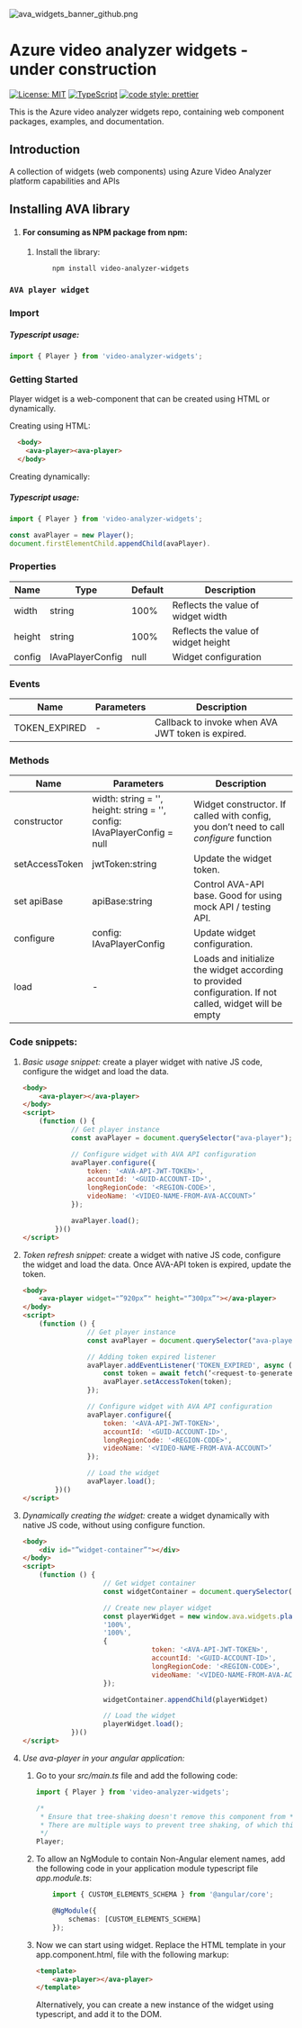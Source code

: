![ava_widgets_banner_github.png](./ava_widgets_banner_github.png)

# Azure video analyzer widgets - under construction

[![License: MIT](https://img.shields.io/badge/License-MIT-yellow.svg)](https://opensource.org/licenses/MIT)
[![TypeScript](https://img.shields.io/badge/%3C%2F%3E-TypeScript-%230074c1.svg)](https://www.typescriptlang.org/)
[![code style: prettier](https://img.shields.io/badge/code_style-prettier-f8bc45.svg)](https://github.com/prettier/prettier)

This is the Azure video analyzer widgets repo, containing web component packages, examples, and documentation.

## Introduction

A collection of widgets (web components) using Azure Video Analyzer platform capabilities and APIs

## Installing AVA library

1. #### For consuming as NPM package from npm:
    1. Install the library:
        ```
            npm install video-analyzer-widgets
        ```

### `AVA player widget`

### Import

##### Typescript usage:

```typescript
import { Player } from 'video-analyzer-widgets';
```

### Getting Started

Player widget is a web-component that can be created using HTML or dynamically.

Creating using HTML:

```html live
  <body>
	<ava-player><ava-player>
  </body>
```

Creating dynamically:

##### Typescript usage:

```typescript
import { Player } from 'video-analyzer-widgets';

const avaPlayer = new Player();
document.firstElementChild.appendChild(avaPlayer).
```

### Properties

| Name   | Type             | Default | Description                         |
| ------ | ---------------- | ------- | ----------------------------------- |
| width  | string           | 100%    | Reflects the value of widget width  |
| height | string           | 100%    | Reflects the value of widget height |
| config | IAvaPlayerConfig | null    | Widget configuration                |

### Events

| Name          | Parameters | Description                                       |
| ------------- | ---------- | ------------------------------------------------- |
| TOKEN_EXPIRED | -          | Callback to invoke when AVA JWT token is expired. |

### Methods

| Name           | Parameters                                                               | Description                                                                                              |
| -------------- | ------------------------------------------------------------------------ | -------------------------------------------------------------------------------------------------------- |
| constructor    | width: string = '', height: string = '', config: IAvaPlayerConfig = null | Widget constructor. If called with config, you don’t need to call _configure_ function                   |
| setAccessToken | jwtToken:string                                                          | Update the widget token.                                                                                 |
| set apiBase    | apiBase:string                                                           | Control AVA-API base. Good for using mock API / testing API.                                             |
| configure      | config: IAvaPlayerConfig                                                 | Update widget configuration.                                                                             |
| load           | -                                                                        | Loads and initialize the widget according to provided configuration. If not called, widget will be empty |

### Code snippets:

1.  _Basic usage snippet:_ create a player widget with native JS code, configure the widget and load the data.

    ```html live
    <body>
        <ava-player></ava-player>
    </body>
    <script>
        (function () {
                // Get player instance
                const avaPlayer = document.querySelector("ava-player");

                // Configure widget with AVA API configuration
                avaPlayer.configure({
                    token: '<AVA-API-JWT-TOKEN>',
                    accountId: '<GUID-ACCOUNT-ID>',
                    longRegionCode: '<REGION-CODE>',
                    videoName: '<VIDEO-NAME-FROM-AVA-ACCOUNT>’
                });

                avaPlayer.load();
            })()
    </script>
    ```

2.  _Token refresh snippet:_ create a widget with native JS code, configure the widget and load the data. Once AVA-API token is expired, update the token.

    ```html live
    <body>
        <ava-player widget="”920px”" height="”300px”"></ava-player>
    </body>
    <script>
        (function () {
                    // Get player instance
                    const avaPlayer = document.querySelector("ava-player");

                    // Adding token expired listener
                    avaPlayer.addEventListener('TOKEN_EXPIRED', async () => {
                        const token = await fetch(‘<request-to-generate-token>’);
                        avaPlayer.setAccessToken(token);
                    });

                    // Configure widget with AVA API configuration
                    avaPlayer.configure({
                        token: '<AVA-API-JWT-TOKEN>',
                        accountId: '<GUID-ACCOUNT-ID>',
                        longRegionCode: '<REGION-CODE>',
                        videoName: '<VIDEO-NAME-FROM-AVA-ACCOUNT>’
                    });

                    // Load the widget
                    avaPlayer.load();
            })()
    </script>
    ```

3.  _Dynamically creating the widget:_ create a widget dynamically with native JS code, without using configure function.

    ```html live
    <body>
        <div id="”widget-container”"></div>
    </body>
    <script>
        (function () {
                        // Get widget container
                        const widgetContainer = document.querySelector("#widget-container");

                        // Create new player widget
                        const playerWidget = new window.ava.widgets.player(
                        '100%',
                        '100%',
                        {
                                    token: '<AVA-API-JWT-TOKEN>',
                                    accountId: '<GUID-ACCOUNT-ID>',
                                    longRegionCode: '<REGION-CODE>',
                                    videoName: '<VIDEO-NAME-FROM-AVA-ACCOUNT>’
                        });

                        widgetContainer.appendChild(playerWidget)

                        // Load the widget
                        playerWidget.load();
                })()
    </script>
    ```

4.  _Use ava-player in your angular application:_

    1. Go to your _src/main.ts_ file and add the following code:

        ```typescript
        import { Player } from 'video-analyzer-widgets';

        /*
         * Ensure that tree-shaking doesn't remove this component from * the bundle.
         * There are multiple ways to prevent tree shaking, of which this * is one.
         */
        Player;
        ```

    2. To allow an NgModule to contain Non-Angular element names, add the following code in your application module typescript file _app.module.ts_:

        ```typescript
            import { CUSTOM_ELEMENTS_SCHEMA } from '@angular/core';

            @NgModule({
                schemas: [CUSTOM_ELEMENTS_SCHEMA]
            });
        ```

    3. Now we can start using widget. Replace the HTML template in your app.component.html, file with the following markup:
        ```html live
        <template>
            <ava-player></ava-player>
        </template>
        ```
        Alternatively, you can create a new instance of the widget using typescript, and add it to the DOM.
